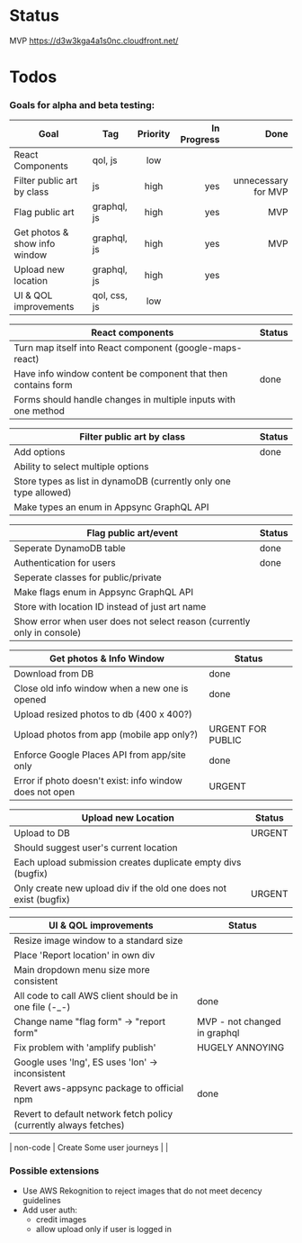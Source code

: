 # Status
MVP
https://d3w3kga4a1s0nc.cloudfront.net/

# Todos

### Goals for alpha and beta testing:
| Goal                          | Tag          | Priority | In Progress |                Done |
| ----------------------------- | ------------ | :------: | ----------: | ------------------: |
| React Components              | qol, js      |   low    |             |                     |
| Filter public art by class    | js           |   high   |         yes | unnecessary for MVP |
| Flag public art               | graphql, js  |   high   |         yes |                 MVP |
| Get photos & show info window | graphql, js  |   high   |         yes |                 MVP |
| Upload new location           | graphql, js  |   high   |         yes |                     |
| UI & QOL improvements         | qol, css, js |   low    |             |                     |

| React components                                               | Status |
| -------------------------------------------------------------- | ------ |
| Turn map itself into React component (google-maps-react)       |        |
| Have info window content be component that then contains form  | done   |
| Forms should handle changes in multiple inputs with one method |        |

| Filter public art by class                                        | Status |
| ----------------------------------------------------------------- | ------ |
| Add options                                                       | done   |
| Ability to select multiple options                                |        |
| Store types as list in dynamoDB (currently only one type allowed) |        |
| Make types an enum in Appsync GraphQL API                         |        |

| Flag public art/event                                                   | Status |
| ----------------------------------------------------------------------- | ------ |
| Seperate DynamoDB table                                                 | done   |
| Authentication for users                                                | done   |
| Seperate classes for public/private                                     |        |
| Make flags enum in Appsync GraphQL API                                  |        |
| Store with location ID instead of just art name                         |        |
| Show error when user does not select reason (currently only in console) |        |

| Get photos & Info Window                                | Status            |
| ------------------------------------------------------- | ----------------- |
| Download from DB                                        | done              |
| Close old info window when a new one is opened          | done              |
| Upload resized photos to db (400 x 400?)                |                   |
| Upload photos from app (mobile app only?)               | URGENT FOR PUBLIC |
| Enforce Google Places API from app/site only            | done              |
| Error if photo doesn't exist: info window does not open | URGENT            |

| Upload new Location                                               | Status |
| ----------------------------------------------------------------- | ------ |
| Upload to DB                                                      | URGENT |
| Should suggest user's current location                            |        |
| Each upload submission creates duplicate empty divs (bugfix)      |        |
| Only create new upload div if the old one does not exist (bugfix) | URGENT |

| UI & QOL improvements                                   | Status                       |
| ------------------------------------------------------- | ---------------------------- |
| Resize image window to a standard size                  |                              |
| Place 'Report location' in own div                      |                              |
| Main dropdown menu size more consistent                 |                              |
| All code to call AWS client should be in one file (-_-) | done                         |
| Change name "flag form" -> "report form"                | MVP - not changed in graphql |
| Fix problem with 'amplify publish'                      | HUGELY ANNOYING              |
| Google uses 'lng', ES uses 'lon' -> inconsistent        |                              |
| Revert aws-appsync package to official npm              | done                         |
| Revert to default network fetch policy (currently always fetches)                 |                              |

| non-code
| Create Some user journeys |  |


### Possible extensions
- Use AWS Rekognition to reject images that do not meet decency guidelines
- Add user auth:
   - credit images
   - allow upload only if user is logged in